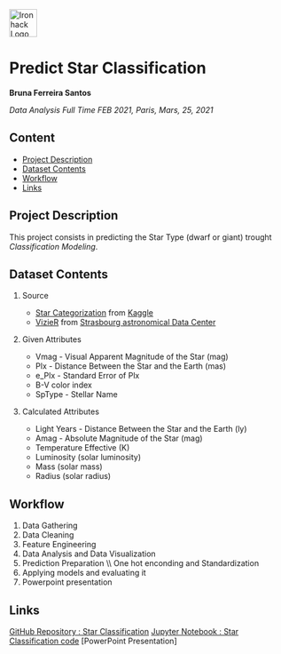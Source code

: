 <img src="https://bit.ly/2VnXWr2" alt="Ironhack Logo" width="50"/>

# Predict Star Classification

**Bruna Ferreira Santos**

*Data Analysis Full Time FEB 2021, Paris, Mars, 25, 2021*

## Content
- [Project Description](#project-description)
- [Dataset Contents](#dataset-contents)
- [Workflow](#workflow)
- [Links](#links)

## Project Description
This project consists in predicting the Star Type (dwarf or giant) trought *Classification Modeling*.

## Dataset Contents
1.  Source  
    - [Star Categorization](https://www.kaggle.com/vinesmsuic/star-categorization-giants-and-dwarfs/tasks?taskId=1759) from [Kaggle](https://www.kaggle.com/)
    - [VizieR](https://vizier.u-strasbg.fr/viz-bin/VizieR-3?-source=I%2F239%2Fhip_main&-out.max=50&-out.form=HTML+Table&-out.add=_RAJ%2C_DEJ&-sort=_r&-oc.form=sexa) from [Strasbourg astronomical Data Center](https://cds.u-strasbg.fr/)
    
2.  Given Attributes 
    - Vmag - Visual Apparent Magnitude of the Star (mag)
    - Plx - Distance Between the Star and the Earth (mas)
    - e_Plx - Standard Error of Plx
    - B-V color index
    - SpType - Stellar Name
    
3.  Calculated Attributes
    - Light Years - Distance Between the Star and the Earth (ly)
    - Amag - Absolute Magnitude of the Star (mag)
    - Temperature Effective (K)
    - Luminosity (solar luminosity)
    - Mass (solar mass)
    - Radius (solar radius)

 ## Workflow
 1. Data Gathering
 2. Data Cleaning
 3. Feature Engineering
 4. Data Analysis and Data Visualization
 5. Prediction Preparation \\\ One hot enconding and Standardization
 6. Applying models and evaluating it
 7. Powerpoint presentation
  
## Links 
[GitHub Repository : Star Classification](https://github.com/BrunaClo/Star-Classification)
[Jupyter Notebook : Star Classification code](https://github.com/BrunaClo/Star-Classification/blob/main/Star-Classification.ipynb)
[PowerPoint Presentation]



